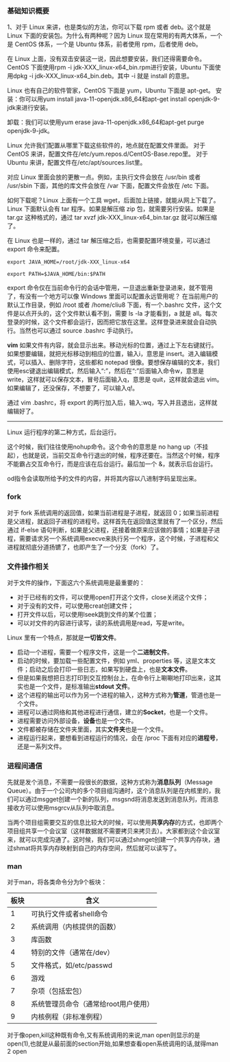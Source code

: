 ### 基础知识概要

1、对于 Linux 来讲，也是类似的方法，你可以下载 rpm 或者 deb。这个就是 Linux 下面的安装包。为什么有两种呢？因为 Linux 现在常用的有两大体系，一个是 CentOS 体系，一个是 Ubuntu 体系，前者使用 rpm，后者使用 deb。

在 Linux 上面，没有双击安装这一说，因此想要安装，我们还得需要命令。CentOS 下面使用rpm -i jdk-XXX_linux-x64_bin.rpm进行安装，Ubuntu 下面使用dpkg -i jdk-XXX_linux-x64_bin.deb。其中 -i 就是 install 的意思。

Linux 也有自己的软件管家，CentOS 下面是 yum，Ubuntu 下面是 apt-get。
安装：你可以用yum install java-11-openjdk.x86_64和apt-get install openjdk-9-jdk来进行安装。

卸载：我们可以使用yum erase java-11-openjdk.x86_64和apt-get purge openjdk-9-jdk。


Linux 允许我们配置从哪里下载这些软件的，地点就在配置文件里面。
对于 CentOS 来讲，配置文件在/etc/yum.repos.d/CentOS-Base.repo里。
对于 Ubuntu 来讲，配置文件在/etc/apt/sources.list里。

对应 Linux 里面会放的更散一点。例如，主执行文件会放在 /usr/bin 或者 /usr/sbin 下面，其他的库文件会放在 /var 下面，配置文件会放在 /etc 下面。


如何下载呢？Linux 上面有一个工具 wget，后面加上链接，就能从网上下载了。
Linux 下面默认会有 tar 程序。如果是解压缩 zip 包，就需要另行安装。如果是 tar.gz 这种格式的，通过 tar xvzf jdk-XXX_linux-x64_bin.tar.gz 就可以解压缩了。

在 Linux 也是一样的，通过 tar 解压缩之后，也需要配置环境变量，可以通过 export 命令来配置。



```
export JAVA_HOME=/root/jdk-XXX_linux-x64

export PATH=$JAVA_HOME/bin:$PATH
```



export 命令仅在当前命令行的会话中管用，一旦退出重新登录进来，就不管用了，有没有一个地方可以像 Windows 里面可以配置永远管用呢？
在当前用户的默认工作目录，例如 /root 或者 /home/cliu8 下面，有一个.bashrc 文件，这个文件是以点开头的，这个文件默认看不到，需要 ls -la 才能看到，a 就是 all。每次登录的时候，这个文件都会运行，因而把它放在这里。这样登录进来就会自动执行。当然也可以通过 source .bashrc 手动执行。



**vim**
如果文件有内容，就会显示出来。移动光标的位置，通过上下左右键就行。如果想要编辑，就把光标移动到相应的位置，输入i，意思是 insert。进入编辑模式，可以插入、删除字符，这些都和 notepad 很像。要想保存编辑的文本，我们使用esc键退出编辑模式，然后输入“:”，然后在“:”后面输入命令w，意思是 write，这样就可以保存文本，冒号后面输入q，意思是 quit，这样就会退出 vim。如果编辑了，还没保存，不想要了，可以输入q!。

通过 vim .bashrc，将 export 的两行加入后，输入:wq，写入并且退出，这样就编辑好了。

-------------------

Linux 运行程序的第二种方式，后台运行。

这个时候，我们往往使用nohup命令。这个命令的意思是 no hang up（不挂起），也就是说，当前交互命令行退出的时候，程序还要在。当然这个时候，程序不能霸占交互命令行，而是应该在后台运行。最后加一个 &，就表示后台运行。




od指令会读取所给予的文件的内容，并将其内容以八进制字码呈现出来。







### fork

对于 fork 系统调用的返回值，如果当前进程是子进程，就返回  0；如果当前进程是父进程，就返回子进程的进程号。这样首先在返回值这里就有了一个区分，然后通过 if-else  语句判断，如果是父进程，还接着做原来应该做的事情；如果是子进程，需要请求另一个系统调用execve来执行另一个程序，这个时候，子进程和父进程就彻底分道扬镳了，也即产生了一个分支（fork）了。





### 文件操作相关

对于文件的操作，下面这六个系统调用是最重要的：

- 对于已经有的文件，可以使用open打开这个文件，close关闭这个文件；
- 对于没有的文件，可以使用creat创建文件；
- 打开文件以后，可以使用lseek跳到文件的某个位置；
- 可以对文件的内容进行读写，读的系统调用是read，写是write。



Linux 里有一个特点，那就是**一切皆文件**。

- 启动一个进程，需要一个程序文件，这是一个**二进制文件**。
- 启动的时候，要加载一些配置文件，例如 yml、properties 等，这是文本文件；启动之后会打印一些日志，如果写到硬盘上，也是**文本文件**。
- 但是如果我想把日志打印到交互控制台上，在命令行上唰唰地打印出来，这其实也是一个文件，是标准输出**stdout 文件**。
- 这个进程的输出可以作为另一个进程的输入，这种方式称为**管道**，管道也是一个文件。
- 进程可以通过网络和其他进程进行通信，建立的**Socket**，也是一个文件。
- 进程需要访问外部设备，**设备**也是一个文件。
- 文件都被存储在文件夹里面，其实**文件夹**也是一个文件。
- 进程运行起来，要想看到进程运行的情况，会在 /proc 下面有对应的**进程号**，还是一系列文件。



### 进程间通信

先就是发个消息，不需要一段很长的数据，这种方式称为**消息队列**（Message Queue）。由于一个公司内的多个项目组沟通时，这个消息队列是在内核里的，我们可以通过msgget创建一个新的队列，msgsnd将消息发送到消息队列，而消息接收方可以使用msgrcv从队列中取消息。

当两个项目组需要交互的信息比较大的时候，可以使用**共享内存**的方式，也即两个项目组共享一个会议室（这样数据就不需要拷贝来拷贝去）。大家都到这个会议室来，就可以完成沟通了。这时候，我们可以通过shmget创建一个共享内存块，通过shmat将共享内存映射到自己的内存空间，然后就可以读写了。





### man

  对于man，将各类命令分为9个板块：

| 板块 | 含义                                 |
| ---- | ------------------------------------ |
| 1    | 可执行文件或者shell命令              |
| 2    | 系统调用（内核提供的函数）           |
| 3    | 库函数                               |
| 4    | 特别的文件（通常在/dev）             |
| 5    | 文件格式，如/etc/passwd              |
| 6    | 游戏                                 |
| 7    | 杂项（包括宏包）                     |
| 8    | 系统管理员命令（通常给root用户使用） |
| 9    | 内核例程（非标准例程）               |

对于像open,kill这种既有命令,又有系统调用的来说,man open则显示的是open(1),也就是从最前面的section开始,如果想查看open系统调用的话,就得man 2 open



























